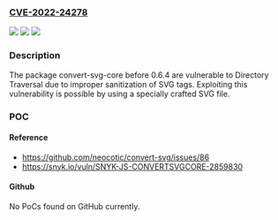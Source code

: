 ### [CVE-2022-24278](https://cve.mitre.org/cgi-bin/cvename.cgi?name=CVE-2022-24278)
![](https://img.shields.io/static/v1?label=Product&message=convert-svg-core&color=blue)
![](https://img.shields.io/static/v1?label=Version&message=n%2Fa&color=blue)
![](https://img.shields.io/static/v1?label=Vulnerability&message=Directory%20Traversal&color=brighgreen)

### Description

The package convert-svg-core before 0.6.4 are vulnerable to Directory Traversal due to improper sanitization of SVG tags. Exploiting this vulnerability is possible by using a specially crafted SVG file.

### POC

#### Reference
- https://github.com/neocotic/convert-svg/issues/86
- https://snyk.io/vuln/SNYK-JS-CONVERTSVGCORE-2859830

#### Github
No PoCs found on GitHub currently.

